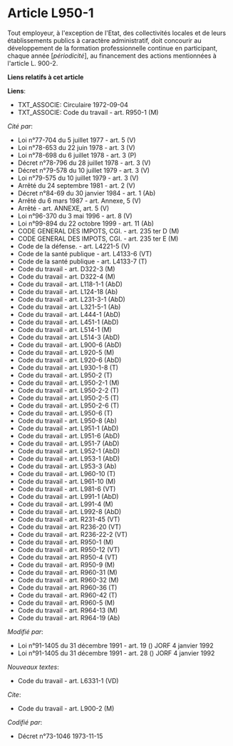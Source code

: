 # Article L950-1

Tout employeur, à l'exception de l'Etat, des collectivités locales et de leurs établissements publics à caractère
administratif, doit concourir au développement de la formation professionnelle continue en participant, chaque année
[*périodicité*], au financement des actions mentionnées à l'article L. 900-2.

**Liens relatifs à cet article**

**Liens**:

  - TXT_ASSOCIE: Circulaire  1972-09-04
  - TXT_ASSOCIE: Code du travail - art. R950-1 (M)

_Cité par_:

  - Loi n°77-704 du 5 juillet 1977 - art. 5 (V)
  - Loi n°78-653 du 22 juin 1978 - art. 3 (V)
  - Loi n°78-698 du 6 juillet 1978 - art. 3 (P)
  - Décret n°78-796 du 28 juillet 1978 - art. 3 (V)
  - Décret n°79-578 du 10 juillet 1979 - art. 3 (V)
  - Loi n°79-575 du 10 juillet 1979 - art. 3 (V)
  - Arrêté du 24 septembre 1981 - art. 2 (V)
  - Décret n°84-69 du 30 janvier 1984 - art. 1 (Ab)
  - Arrêté du 6 mars 1987 - art. Annexe, 5 (V)
  - Arrêté - art. ANNEXE, art. 5 (V)
  - Loi n°96-370 du 3 mai 1996 - art. 8 (V)
  - Loi n°99-894 du 22 octobre 1999 - art. 11 (Ab)
  - CODE GENERAL DES IMPOTS, CGI. - art. 235 ter D (M)
  - CODE GENERAL DES IMPOTS, CGI. - art. 235 ter E (M)
  - Code de la défense. - art. L4221-5 (V)
  - Code de la santé publique - art. L4133-6 (VT)
  - Code de la santé publique - art. L4133-7 (T)
  - Code du travail - art. D322-3 (M)
  - Code du travail - art. D322-4 (M)
  - Code du travail - art. L118-1-1 (AbD)
  - Code du travail - art. L124-18 (Ab)
  - Code du travail - art. L231-3-1 (AbD)
  - Code du travail - art. L321-5-1 (Ab)
  - Code du travail - art. L444-1 (AbD)
  - Code du travail - art. L451-1 (AbD)
  - Code du travail - art. L514-1 (M)
  - Code du travail - art. L514-3 (AbD)
  - Code du travail - art. L900-6 (AbD)
  - Code du travail - art. L920-5 (M)
  - Code du travail - art. L920-6 (AbD)
  - Code du travail - art. L930-1-8 (T)
  - Code du travail - art. L950-2 (T)
  - Code du travail - art. L950-2-1 (M)
  - Code du travail - art. L950-2-2 (T)
  - Code du travail - art. L950-2-5 (T)
  - Code du travail - art. L950-2-6 (T)
  - Code du travail - art. L950-6 (T)
  - Code du travail - art. L950-8 (Ab)
  - Code du travail - art. L951-1 (AbD)
  - Code du travail - art. L951-6 (AbD)
  - Code du travail - art. L951-7 (AbD)
  - Code du travail - art. L952-1 (AbD)
  - Code du travail - art. L953-1 (AbD)
  - Code du travail - art. L953-3 (Ab)
  - Code du travail - art. L960-10 (T)
  - Code du travail - art. L961-10 (M)
  - Code du travail - art. L981-6 (VT)
  - Code du travail - art. L991-1 (AbD)
  - Code du travail - art. L991-4 (M)
  - Code du travail - art. L992-8 (AbD)
  - Code du travail - art. R231-45 (VT)
  - Code du travail - art. R236-20 (VT)
  - Code du travail - art. R236-22-2 (VT)
  - Code du travail - art. R950-1 (M)
  - Code du travail - art. R950-12 (VT)
  - Code du travail - art. R950-4 (VT)
  - Code du travail - art. R950-9 (M)
  - Code du travail - art. R960-31 (M)
  - Code du travail - art. R960-32 (M)
  - Code du travail - art. R960-36 (T)
  - Code du travail - art. R960-42 (T)
  - Code du travail - art. R960-5 (M)
  - Code du travail - art. R964-13 (M)
  - Code du travail - art. R964-19 (Ab)

_Modifié par_:

  - Loi n°91-1405 du 31 décembre 1991 - art. 19 () JORF 4 janvier 1992
  - Loi n°91-1405 du 31 décembre 1991 - art. 28 () JORF 4 janvier 1992

_Nouveaux textes_:

  - Code du travail - art. L6331-1 (VD)

_Cite_:

  - Code du travail - art. L900-2 (M)

_Codifié par_:

  - Décret n°73-1046 1973-11-15

